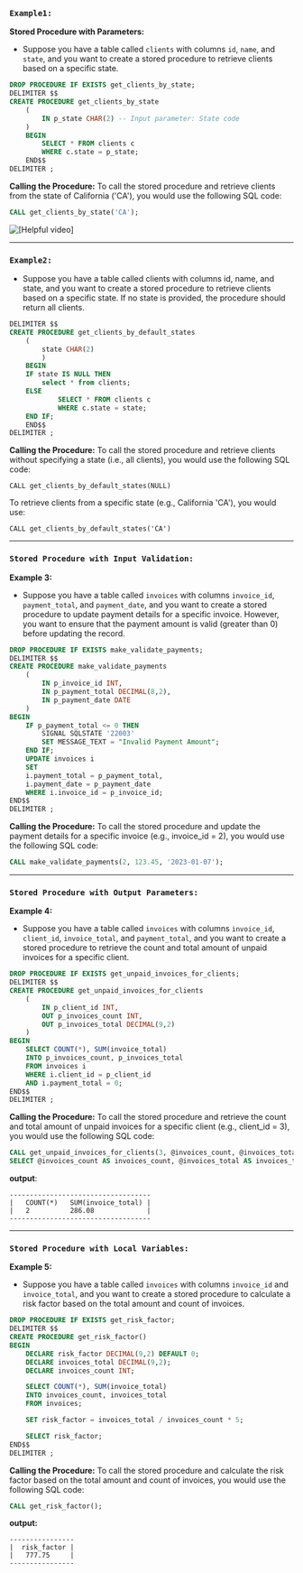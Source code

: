 ### `Example1:`

**Stored Procedure with Parameters:**

- Suppose you have a table called `clients` with columns `id`, `name`, and `state`, and you want to create a stored procedure to retrieve clients based on a specific state.

```sql
DROP PROCEDURE IF EXISTS get_clients_by_state;
DELIMITER $$
CREATE PROCEDURE get_clients_by_state
    (
        IN p_state CHAR(2) -- Input parameter: State code
    )
    BEGIN
        SELECT * FROM clients c
        WHERE c.state = p_state;
    END$$
DELIMITER ;
```

**Calling the Procedure:** To call the stored procedure and retrieve clients from the state of California ('CA'), you would use the following SQL code:

```sql
CALL get_clients_by_state('CA');
```


![[Helpful video]](https://github.com/Hassansahi1122/ultimate-mysql-bootcamp/blob/main/08_stored_procedures/video/storeprocedure.gif)

---

### `Example2:`

- Suppose you have a table called clients with columns id, name, and state, and you want to create a stored procedure to retrieve clients based on a specific state. If no state is provided, the procedure should return all clients.

```sql
DELIMITER $$
CREATE PROCEDURE get_clients_by_default_states
	(
        state CHAR(2)
        )
	BEGIN
    IF state IS NULL THEN
        select * from clients;
    ELSE
            SELECT * FROM clients c
            WHERE c.state = state;
    END IF;
	END$$
DELIMITER ;
```

**Calling the Procedure:** To call the stored procedure and retrieve clients without specifying a state (i.e., all clients), you would use the following SQL code:

```
CALL get_clients_by_default_states(NULL)
```

To retrieve clients from a specific state (e.g., California 'CA'), you would use:

```
CALL get_clients_by_default_states('CA')
```

---

### `Stored Procedure with Input Validation:`

**Example 3:**

- Suppose you have a table called `invoices` with columns `invoice_id`, `payment_total`, and `payment_date`, and you want to create a stored procedure to update payment details for a specific invoice. However, you want to ensure that the payment amount is valid (greater than 0) before updating the record.

```sql
DROP PROCEDURE IF EXISTS make_validate_payments;
DELIMITER $$
CREATE PROCEDURE make_validate_payments
    (
        IN p_invoice_id INT,
        IN p_payment_total DECIMAL(8,2),
        IN p_payment_date DATE
    )
BEGIN
    IF p_payment_total <= 0 THEN
        SIGNAL SQLSTATE '22003'
        SET MESSAGE_TEXT = "Invalid Payment Amount";
    END IF;
    UPDATE invoices i
    SET
    i.payment_total = p_payment_total,
    i.payment_date = p_payment_date
    WHERE i.invoice_id = p_invoice_id;
END$$
DELIMITER ;
```

**Calling the Procedure:** To call the stored procedure and update the payment details for a specific invoice (e.g., invoice_id = 2), you would use the following SQL code:

```sql
CALL make_validate_payments(2, 123.45, '2023-01-07');
```

---

### `Stored Procedure with Output Parameters:`

**Example 4:**

- Suppose you have a table called `invoices` with columns `invoice_id`, `client_id`, `invoice_total`, and `payment_total`, and you want to create a stored procedure to retrieve the count and total amount of unpaid invoices for a specific client.

```sql
DROP PROCEDURE IF EXISTS get_unpaid_invoices_for_clients;
DELIMITER $$
CREATE PROCEDURE get_unpaid_invoices_for_clients
    (
        IN p_client_id INT,
        OUT p_invoices_count INT,
        OUT p_invoices_total DECIMAL(9,2)
    )
BEGIN
    SELECT COUNT(*), SUM(invoice_total)
    INTO p_invoices_count, p_invoices_total
    FROM invoices i
    WHERE i.client_id = p_client_id
    AND i.payment_total = 0;
END$$
DELIMITER ;
```

**Calling the Procedure:** To call the stored procedure and retrieve the count and total amount of unpaid invoices for a specific client (e.g., client_id = 3), you would use the following SQL code:

```sql
CALL get_unpaid_invoices_for_clients(3, @invoices_count, @invoices_total);
SELECT @invoices_count AS invoices_count, @invoices_total AS invoices_total;
```

**output**:

```
-----------------------------------
|   COUNT(*)   SUM(invoice_total) |
|   2          286.08             |
-----------------------------------
```

---

### `Stored Procedure with Local Variables:`

**Example 5:**

- Suppose you have a table called `invoices` with columns `invoice_id` and `invoice_total`, and you want to create a stored procedure to calculate a risk factor based on the total amount and count of invoices.

```sql
DROP PROCEDURE IF EXISTS get_risk_factor;
DELIMITER $$
CREATE PROCEDURE get_risk_factor()
BEGIN
    DECLARE risk_factor DECIMAL(9,2) DEFAULT 0;
    DECLARE invoices_total DECIMAL(9,2);
    DECLARE invoices_count INT;

    SELECT COUNT(*), SUM(invoice_total)
    INTO invoices_count, invoices_total
    FROM invoices;

    SET risk_factor = invoices_total / invoices_count * 5;

    SELECT risk_factor;
END$$
DELIMITER ;
```

**Calling the Procedure:** To call the stored procedure and calculate the risk factor based on the total amount and count of invoices, you would use the following SQL code:

```sql
CALL get_risk_factor();
```

**output:**

```
----------------
|  risk_factor |
|   777.75     |
----------------

```
